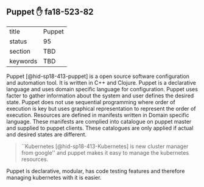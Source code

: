 ## Puppet :hand: fa18-523-82


|          |        |
| -------- | ------ |
| title    | Puppet |
| status   | 95     |
| section  | TBD    |
| keywords | TBD    |




Puppet [@hid-sp18-413-puppet] is a open source software configuration
and automation tool. It is written in C++ and Clojure. Puppet is a
declarative language and uses domain specific language for
configuration. Puppet uses facter to gather information about the system
and user defines the desired state. Puppet does not use sequential
programming where order of execution is key but uses graphical
representation to represent the order of execution. Resources are
defined in manifests written in Domain specific language. These
manifests are complied into catalogue on puppet master and supplied to
puppet clients. These catalogues are only applied if actual and desired
states are different.

> ``Kubernetes [@hid-sp18-413-Kubernetes] is new cluster manager from
> google'' and puppet makes it easy to manage the kubernetes
> resources.

Puppet is declarative, modular, has code testing
features and therefore managing kubernetes with it is easier.
